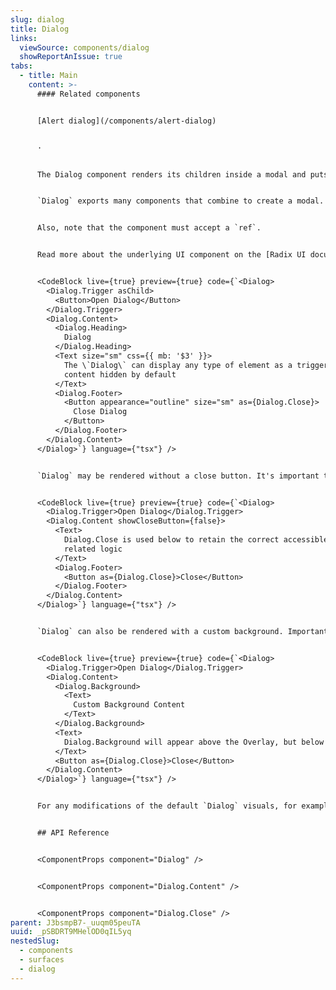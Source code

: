```yaml
---
slug: dialog
title: Dialog
links:
  viewSource: components/dialog
  showReportAnIssue: true
tabs:
  - title: Main
    content: >-
      #### Related components


      [Alert dialog](/components/alert-dialog)


      ·


      The Dialog component renders its children inside a modal and puts a dimmer over the rest of the screen.


      `Dialog` exports many components that combine to create a modal. The `Dialog.Trigger` renders a `<button>` by default, but this can be overridden with the `asChild` prop, which will instead add all the functional and accessibility requirements to the child component instead (see the below example).


      Also, note that the component must accept a `ref`.


      Read more about the underlying UI component on the [Radix UI documentation site](https://radix-ui.com/primitives/docs/components/dialog).


      <CodeBlock live={true} preview={true} code={`<Dialog>
        <Dialog.Trigger asChild>
          <Button>Open Dialog</Button>
        </Dialog.Trigger>
        <Dialog.Content>
          <Dialog.Heading>
            Dialog
          </Dialog.Heading>
          <Text size="sm" css={{ mb: '$3' }}>
            The \`Dialog\` can display any type of element as a trigger and has the
            content hidden by default
          </Text>
          <Dialog.Footer>
            <Button appearance="outline" size="sm" as={Dialog.Close}>
              Close Dialog
            </Button>
          </Dialog.Footer>
        </Dialog.Content>
      </Dialog>`} language={"tsx"} />


      `Dialog` may be rendered without a close button. It's important to note that in case the default close button is hidden, one would need to provide an action button explicitly, to close the dialog.


      <CodeBlock live={true} preview={true} code={`<Dialog>
        <Dialog.Trigger>Open Dialog</Dialog.Trigger>
        <Dialog.Content showCloseButton={false}>
          <Text>
            Dialog.Close is used below to retain the correct accessible roles and
            related logic
          </Text>
          <Dialog.Footer>
            <Button as={Dialog.Close}>Close</Button>
          </Dialog.Footer>
        </Dialog.Content>
      </Dialog>`} language={"tsx"} />


      `Dialog` can also be rendered with a custom background. Important to note that `Dialog.Background` needs to be a child of `Dialog.Content`


      <CodeBlock live={true} preview={true} code={`<Dialog>
        <Dialog.Trigger>Open Dialog</Dialog.Trigger>
        <Dialog.Content>
          <Dialog.Background>
            <Text>
              Custom Background Content
            </Text>
          </Dialog.Background>
          <Text>
            Dialog.Background will appear above the Overlay, but below the DialogContent
          </Text>
          <Button as={Dialog.Close}>Close</Button>
        </Dialog.Content>
      </Dialog>`} language={"tsx"} />


      For any modifications of the default `Dialog` visuals, for example bypassing the panel design entirely, we recommend utilising the Radix UI Dialog component directly. You will need to wrap each exported component within a `styled()` function to enable `css` and `as`, and compose together `Dialog.Overlay` and `Dialog.Close` within `Dialog.Content` to mimic the behaviour of this modal.


      ## API Reference


      <ComponentProps component="Dialog" />


      <ComponentProps component="Dialog.Content" />


      <ComponentProps component="Dialog.Close" />
parent: J3bsmpB7-_uuqm05peuTA
uuid: _pSBDRT9MHelOD0qIL5yq
nestedSlug:
  - components
  - surfaces
  - dialog
---
```

